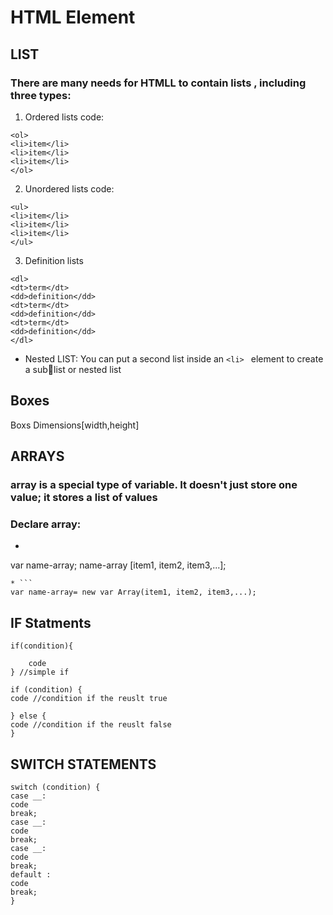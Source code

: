# HTML Element

## LIST
### There are many needs for HTMLL to contain lists , including three types:
1. Ordered lists
code: 
```
<ol>
<li>item</li>
<li>item</li>
<li>item</li>
</ol>
```
2. Unordered lists
code: 
```
<ul>
<li>item</li>
<li>item</li>
<li>item</li>
</ul>
```
3. Definition lists
```
<dl>
<dt>term</dt>
<dd>definition</dd>
<dt>term</dt>
<dd>definition</dd>
<dt>term</dt>
<dd>definition</dd>
</dl>
```
* Nested LIST: You can put a second list inside an ```<li> ``` element to create a sublist or nested list
## Boxes
Boxs Dimensions[width,height]

## ARRAYS 
###  array is a special type of variable. It doesn't just store one value; it stores a list of values
### Declare array:
* ```
var name-array; 
name-array [item1, item2, item3,...]; 
```
* ```
var name-array= new var Array(item1, item2, item3,...);
```
## IF Statments
```
if(condition){

    code
} //simple if
```
```
if (condition) { 
code //condition if the reuslt true

} else { 
code //condition if the reuslt false
}
```

## SWITCH STATEMENTS
```
switch (condition) { 
case __: 
code
break; 
case __: 
code  
break; 
case __: 
code 
break; 
default : 
code 
break;
}
````````````
